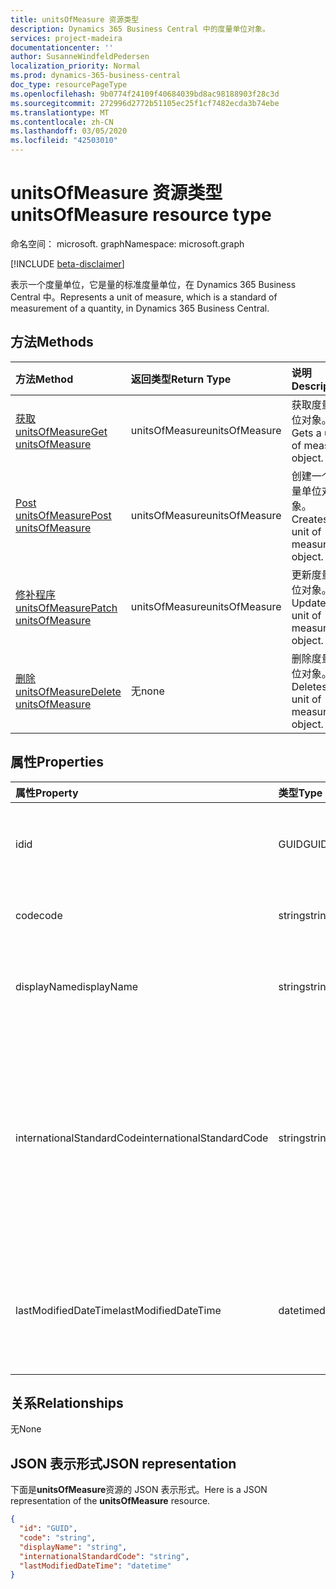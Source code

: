 ```yaml
---
title: unitsOfMeasure 资源类型
description: Dynamics 365 Business Central 中的度量单位对象。
services: project-madeira
documentationcenter: ''
author: SusanneWindfeldPedersen
localization_priority: Normal
ms.prod: dynamics-365-business-central
doc_type: resourcePageType
ms.openlocfilehash: 9b0774f24109f40684039bd8ac98188903f28c3d
ms.sourcegitcommit: 272996d2772b51105ec25f1cf7482ecda3b74ebe
ms.translationtype: MT
ms.contentlocale: zh-CN
ms.lasthandoff: 03/05/2020
ms.locfileid: "42503010"
---
```

# <a name="unitsofmeasure-resource-type"></a><span data-ttu-id="68e3f-103">unitsOfMeasure 资源类型</span><span class="sxs-lookup"><span data-stu-id="68e3f-103">unitsOfMeasure resource type</span></span>

<span data-ttu-id="68e3f-104">命名空间： microsoft. graph</span><span class="sxs-lookup"><span data-stu-id="68e3f-104">Namespace: microsoft.graph</span></span>

[!INCLUDE [beta-disclaimer](../../includes/beta-disclaimer.md)]

<span data-ttu-id="68e3f-105">表示一个度量单位，它是量的标准度量单位，在 Dynamics 365 Business Central 中。</span><span class="sxs-lookup"><span data-stu-id="68e3f-105">Represents a unit of measure, which is a standard of measurement of a quantity, in Dynamics 365 Business Central.</span></span>

## <a name="methods"></a><span data-ttu-id="68e3f-106">方法</span><span class="sxs-lookup"><span data-stu-id="68e3f-106">Methods</span></span>

| <span data-ttu-id="68e3f-107">方法</span><span class="sxs-lookup"><span data-stu-id="68e3f-107">Method</span></span>       | <span data-ttu-id="68e3f-108">返回类型</span><span class="sxs-lookup"><span data-stu-id="68e3f-108">Return Type</span></span>  |<span data-ttu-id="68e3f-109">说明</span><span class="sxs-lookup"><span data-stu-id="68e3f-109">Description</span></span>|
|:---------------|:--------|:----------|
|[<span data-ttu-id="68e3f-110">获取 unitsOfMeasure</span><span class="sxs-lookup"><span data-stu-id="68e3f-110">Get unitsOfMeasure</span></span>](../api/dynamics-unitsofmeasure-get.md)|<span data-ttu-id="68e3f-111">unitsOfMeasure</span><span class="sxs-lookup"><span data-stu-id="68e3f-111">unitsOfMeasure</span></span>|<span data-ttu-id="68e3f-112">获取度量单位对象。</span><span class="sxs-lookup"><span data-stu-id="68e3f-112">Gets a unit of measure object.</span></span>|
|[<span data-ttu-id="68e3f-113">Post unitsOfMeasure</span><span class="sxs-lookup"><span data-stu-id="68e3f-113">Post unitsOfMeasure</span></span>](../api/dynamics-create-unitsofmeasure.md)|<span data-ttu-id="68e3f-114">unitsOfMeasure</span><span class="sxs-lookup"><span data-stu-id="68e3f-114">unitsOfMeasure</span></span>|<span data-ttu-id="68e3f-115">创建一个度量单位对象。</span><span class="sxs-lookup"><span data-stu-id="68e3f-115">Creates a unit of measure object.</span></span>|
|[<span data-ttu-id="68e3f-116">修补程序 unitsOfMeasure</span><span class="sxs-lookup"><span data-stu-id="68e3f-116">Patch unitsOfMeasure</span></span>](../api/dynamics-unitsofmeasure-update.md)|<span data-ttu-id="68e3f-117">unitsOfMeasure</span><span class="sxs-lookup"><span data-stu-id="68e3f-117">unitsOfMeasure</span></span>|<span data-ttu-id="68e3f-118">更新度量单位对象。</span><span class="sxs-lookup"><span data-stu-id="68e3f-118">Updates a unit of measure object.</span></span>|
|[<span data-ttu-id="68e3f-119">删除 unitsOfMeasure</span><span class="sxs-lookup"><span data-stu-id="68e3f-119">Delete unitsOfMeasure</span></span>](../api/dynamics-unitsofmeasure-delete.md)|<span data-ttu-id="68e3f-120">无</span><span class="sxs-lookup"><span data-stu-id="68e3f-120">none</span></span>|<span data-ttu-id="68e3f-121">删除度量单位对象。</span><span class="sxs-lookup"><span data-stu-id="68e3f-121">Deletes a unit of measure object.</span></span>|

## <a name="properties"></a><span data-ttu-id="68e3f-122">属性</span><span class="sxs-lookup"><span data-stu-id="68e3f-122">Properties</span></span>
| <span data-ttu-id="68e3f-123">属性</span><span class="sxs-lookup"><span data-stu-id="68e3f-123">Property</span></span>     | <span data-ttu-id="68e3f-124">类型</span><span class="sxs-lookup"><span data-stu-id="68e3f-124">Type</span></span>   |<span data-ttu-id="68e3f-125">说明</span><span class="sxs-lookup"><span data-stu-id="68e3f-125">Description</span></span>|
|:---------------|:--------|:----------|
|<span data-ttu-id="68e3f-126">id</span><span class="sxs-lookup"><span data-stu-id="68e3f-126">id</span></span>|<span data-ttu-id="68e3f-127">GUID</span><span class="sxs-lookup"><span data-stu-id="68e3f-127">GUID</span></span>|<span data-ttu-id="68e3f-128">UnitsOfMeasure 的唯一 ID。</span><span class="sxs-lookup"><span data-stu-id="68e3f-128">The unique ID of the unitsOfMeasure.</span></span> <span data-ttu-id="68e3f-129">不可编辑。</span><span class="sxs-lookup"><span data-stu-id="68e3f-129">Non-editable.</span></span>|
|<span data-ttu-id="68e3f-130">code</span><span class="sxs-lookup"><span data-stu-id="68e3f-130">code</span></span>|<span data-ttu-id="68e3f-131">string</span><span class="sxs-lookup"><span data-stu-id="68e3f-131">string</span></span>|<span data-ttu-id="68e3f-132">指定度量单位的代码。</span><span class="sxs-lookup"><span data-stu-id="68e3f-132">Specifies the code for the unit of measure.</span></span>|
|<span data-ttu-id="68e3f-133">displayName</span><span class="sxs-lookup"><span data-stu-id="68e3f-133">displayName</span></span>|<span data-ttu-id="68e3f-134">string</span><span class="sxs-lookup"><span data-stu-id="68e3f-134">string</span></span>|<span data-ttu-id="68e3f-135">指定度量单位的显示名称。</span><span class="sxs-lookup"><span data-stu-id="68e3f-135">Specifies the unit of measure's display name.</span></span>|
|<span data-ttu-id="68e3f-136">internationalStandardCode</span><span class="sxs-lookup"><span data-stu-id="68e3f-136">internationalStandardCode</span></span>|<span data-ttu-id="68e3f-137">string</span><span class="sxs-lookup"><span data-stu-id="68e3f-137">string</span></span>|<span data-ttu-id="68e3f-138">根据与电子发送销售文档的连接的 UNECE Rec20 标准，指定度量单位代码（表示）。</span><span class="sxs-lookup"><span data-stu-id="68e3f-138">Specifies the unit of measure code expressed according to the UNECE Rec20 standard in connection with electronic sending of sales documents.</span></span>|
|<span data-ttu-id="68e3f-139">lastModifiedDateTime</span><span class="sxs-lookup"><span data-stu-id="68e3f-139">lastModifiedDateTime</span></span>|<span data-ttu-id="68e3f-140">datetime</span><span class="sxs-lookup"><span data-stu-id="68e3f-140">datetime</span></span>|<span data-ttu-id="68e3f-141">最后一个 datetime 的度量单位已修改。</span><span class="sxs-lookup"><span data-stu-id="68e3f-141">The last datetime the unit of measure was modified.</span></span> <span data-ttu-id="68e3f-142">只读。</span><span class="sxs-lookup"><span data-stu-id="68e3f-142">Read-Only.</span></span>|  


## <a name="relationships"></a><span data-ttu-id="68e3f-143">关系</span><span class="sxs-lookup"><span data-stu-id="68e3f-143">Relationships</span></span>
<span data-ttu-id="68e3f-144">无</span><span class="sxs-lookup"><span data-stu-id="68e3f-144">None</span></span>

## <a name="json-representation"></a><span data-ttu-id="68e3f-145">JSON 表示形式</span><span class="sxs-lookup"><span data-stu-id="68e3f-145">JSON representation</span></span>

<span data-ttu-id="68e3f-146">下面是**unitsOfMeasure**资源的 JSON 表示形式。</span><span class="sxs-lookup"><span data-stu-id="68e3f-146">Here is a JSON representation of the **unitsOfMeasure** resource.</span></span>

```json
{
  "id": "GUID",
  "code": "string",
  "displayName": "string",
  "internationalStandardCode": "string",
  "lastModifiedDateTime": "datetime"
}

```
